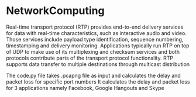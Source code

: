 # NetworkComputing
Real-time transport protocol (RTP) provides end-to-end delivery services for data with real-time characteristics, such as interactive audio and video. 
Those services include payload type identification, sequence numbering, timestamping and delivery monitoring. 
Applications typically run RTP on top of UDP to make use of its multiplexing and checksum services and both protocols contribute parts of the transport protocol functionality. 
RTP supports data transfer to multiple destinations through multicast distribution

The code.py file takes .pcapng file as input and calculates the delay and packet loss for specific port numbers
It calculates the delay and packet loss for 3 applications namely Facebook, Google Hangouts and Skype
